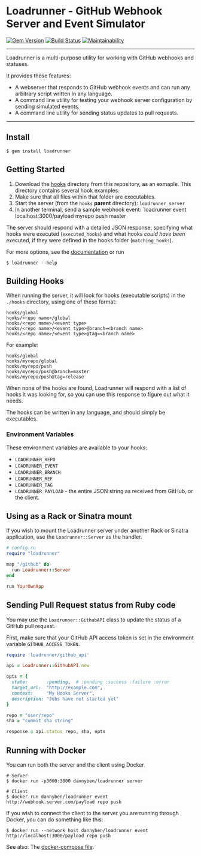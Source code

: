 Loadrunner - GitHub Webhook Server and Event Simulator
======================================================

[![Gem Version](https://badge.fury.io/rb/loadrunner.svg)](https://badge.fury.io/rb/loadrunner)
[![Build Status](https://travis-ci.com/DannyBen/loadrunner.svg?branch=master)](https://travis-ci.com/DannyBen/loadrunner)
[![Maintainability](https://api.codeclimate.com/v1/badges/f1aae46eaf6365ea2ec7/maintainability)](https://codeclimate.com/github/DannyBen/loadrunner/maintainability)

---

Loadrunner is a multi-purpose utility for working with GitHub webhooks and 
statuses.

It provides these features:

- A webserver that responds to GitHub webhook events and can run any 
  arbitrary script written in any language.
- A command line utility for testing your webhook server configuration by
  sending simulated events.
- A command line utility for sending status updates to pull requests.

---



Install
--------------------------------------------------

```
$ gem install loadrunner
```



Getting Started
--------------------------------------------------

1. Download the [hooks](hooks) directory from this repository, as an
   exmaple. This directory contains several hook examples.
2. Make sure that all files within that folder are executables.
3. Start the server (from the `hooks` **parent** directory):
   `loadrunner server`
4. In another terminal, send a sample webhook event:
   `loadrunner event localhost:3000/payload myrepo push master

The server should respond with a detailed JSON response, specifying what
hooks were executed (`executed_hooks`) and what hooks *could have
been* executed, if they were defined in the hooks folder
(`matching_hooks`).


For more options, see the [documentation][1] or run

```shell
$ loadrunner --help
```



Building Hooks
--------------------------------------------------

When running the server, it will look for hooks (executable scripts) in
the `./hooks` directory, using one of these format:

    hooks/global
    hooks/<repo name>/global
    hooks/<repo name>/<event type>
    hooks/<repo name>/<event type>@branch=<branch name>
    hooks/<repo name>/<event type>@tag=<branch name>

For example:

    hooks/global
    hooks/myrepo/global
    hooks/myrepo/push
    hooks/myrepo/push@branch=master
    hooks/myrepo/push@tag=release

When none of the hooks are found, Loadrunner will respond with a list of
hooks it was looking for, so you can use this response to figure out what
it needs.

The hooks can be written in any language, and should simply be executables.

### Environment Variables

These environment variables are available to your hooks:

- `LOADRUNNER_REPO`
- `LOADRUNNER_EVENT`
- `LOADRUNNER_BRANCH`
- `LOADRUNNER_REF`
- `LOADRUNNER_TAG`
- `LOADRUNNER_PAYLOAD` - the entire JSON string as received from GitHub, or the client.



Using as a Rack or Sinatra mount
--------------------------------------------------

If you wish to mount the Loadrunner server under another Rack or Sinatra
application, use the `Loadrunner::Server` as the handler.


```ruby
# config.ru
require "loadrunner"

map "/github" do
  run Loadrunner::Server
end

run YourOwnApp
```



Sending Pull Request status from Ruby code
--------------------------------------------------

You may use the `Loadrunner::GithubAPI` class to update the status of a
GitHub pull request.

First, make sure that your GitHub API access token is set in the environment
variable `GITHUB_ACCESS_TOKEN`.

```ruby
require 'loadrunner/github_api'

api = Loadrunner::GithubAPI.new

opts = {
  state:       :pending,  # :pending :success :failure :error
  target_url:  "http://example.com", 
  context:     "My Hooks Server", 
  description: "Jobs have not started yet"
}

repo = "user/repo"
sha = "commit sha string"

response = api.status repo, sha, opts
```



Running with Docker
--------------------------------------------------

You can run both the server and the client using Docker.

```shell
# Server
$ docker run -p3000:3000 dannyben/loadrunner server

# Client
$ docker run dannyben/loadrunner event http://webhook.server.com/payload repo push
```

If you wish to connect the client to the server you are running through Docker, 
you can do something like this:

```shell
$ docker run --network host dannyben/loadrunner event http://localhost:3000/payload repo push
```

See also: The [docker-compose file](docker-compose.yml).

[1]: http://www.rubydoc.info/gems/loadrunner
